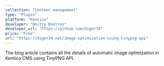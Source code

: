 ```yaml
---
collection: "Content management"
type: "Plugin"
platform: "Kentico"
developer: "Dmitry Bastron"
developer_url: "https://github.com/diger74"
price: "Free"
url: "https://diger74.net/image-optimization-using-tinypng-api"
---
```


The blog article contains all the details of automatic image optimization in Kentico CMS using TinyPNG API.
